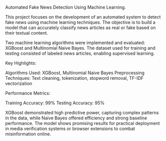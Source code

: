 Automated Fake News Detection Using Machine Learning.

This project focuses on the development of an automated system to detect fake news using machine learning techniques. 
The objective is to build a model that can accurately classify news articles as real or fake based on their textual content.

Two machine learning algorithms were implemented and evaluated: XGBoost and Multinomial Naive Bayes. 
The dataset used for training and testing consisted of labeled news articles, enabling supervised learning.

Key Highlights:

Algorithms Used: XGBoost, Multinomial Naive Bayes
Preprocessing Techniques: Text cleaning, tokenization, stopword removal, TF-IDF vectorization

Performance Metrics:

Training Accuracy: 99%
Testing Accuracy: 95%

XGBoost demonstrated high predictive power, capturing complex patterns in the data, while Naive Bayes offered efficiency and strong baseline performance.
The model shows promising results for practical deployment in media verification systems or browser extensions to combat misinformation online.

